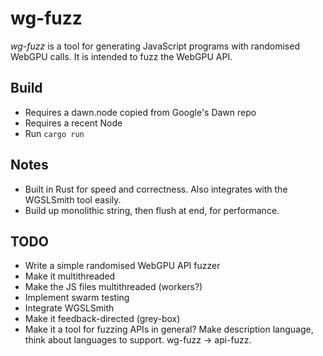 # wg-fuzz
*wg-fuzz* is a tool for generating JavaScript programs with randomised WebGPU calls. It is intended to fuzz the WebGPU API.

## Build
- Requires a dawn.node copied from Google's Dawn repo
- Requires a recent Node
- Run `cargo run`

## Notes
- Built in Rust for speed and correctness. Also integrates with the WGSLSmith tool easily.
- Build up monolithic string, then flush at end, for performance.

## TODO
- Write a simple randomised WebGPU API fuzzer
- Make it multithreaded
- Make the JS files multithreaded (workers?)
- Implement swarm testing
- Integrate WGSLSmith
- Make it feedback-directed (grey-box)
- Make it a tool for fuzzing APIs in general? Make description language, think about languages to support. wg-fuzz -> api-fuzz.
